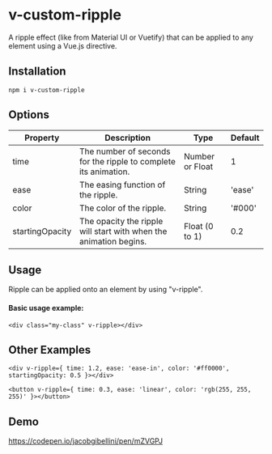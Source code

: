 # v-custom-ripple
A ripple effect (like from Material UI or Vuetify) that can be applied to any element using a Vue.js directive.

## Installation
```
npm i v-custom-ripple
```

## Options

|  Property |  Description | Type  | Default  |
|-----------|--------------|-------|----------|
| time  | The number of seconds for the ripple to complete its animation.  | Number or Float  | 1  |
|  ease |  The easing function of the ripple. | String  |  'ease' |
| color  |  The color of the ripple. | String  |  '#000' |
| startingOpacity  | The opacity the ripple will start with when the animation begins.  | Float (0 to 1)  |  0.2 |

## Usage
Ripple can be applied onto an element by using "v-ripple".

#### Basic usage example:

```vue
<div class="my-class" v-ripple></div>
```

## Other Examples
```vue
<div v-ripple={ time: 1.2, ease: 'ease-in', color: '#ff0000', startingOpacity: 0.5 }></div>
```

```vue
<button v-ripple={ time: 0.3, ease: 'linear', color: 'rgb(255, 255, 255)' }></button>
```
## Demo
https://codepen.io/jacobgibellini/pen/mZVGPJ
